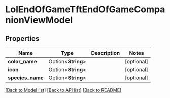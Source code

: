 # LolEndOfGameTftEndOfGameCompanionViewModel

## Properties

Name | Type | Description | Notes
------------ | ------------- | ------------- | -------------
**color_name** | Option<**String**> |  | [optional]
**icon** | Option<**String**> |  | [optional]
**species_name** | Option<**String**> |  | [optional]

[[Back to Model list]](../README.md#documentation-for-models) [[Back to API list]](../README.md#documentation-for-api-endpoints) [[Back to README]](../README.md)


